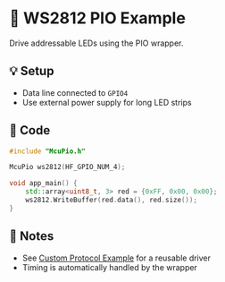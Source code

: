 # 🌈 WS2812 PIO Example

Drive addressable LEDs using the PIO wrapper.

## 💡 Setup
- Data line connected to `GPIO4`
- Use external power supply for long LED strips

## 🚀 Code
```cpp
#include "McuPio.h"

McuPio ws2812(HF_GPIO_NUM_4);

void app_main() {
    std::array<uint8_t, 3> red = {0xFF, 0x00, 0x00};
    ws2812.WriteBuffer(red.data(), red.size());
}
```

## 📝 Notes
- See [Custom Protocol Example](custom-protocol.md) for a reusable driver
- Timing is automatically handled by the wrapper
